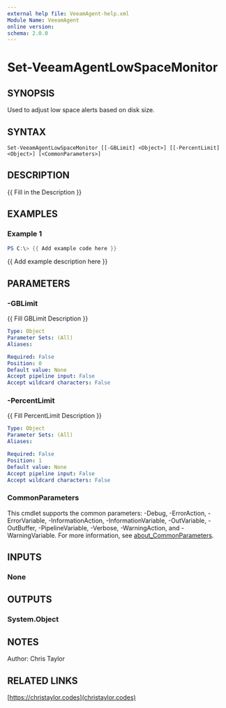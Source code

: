 ```yaml
---
external help file: VeeamAgent-help.xml
Module Name: VeeamAgent
online version:
schema: 2.0.0
---
```


# Set-VeeamAgentLowSpaceMonitor

## SYNOPSIS
Used to adjust low space alerts based on disk size.

## SYNTAX

```
Set-VeeamAgentLowSpaceMonitor [[-GBLimit] <Object>] [[-PercentLimit] <Object>] [<CommonParameters>]
```

## DESCRIPTION
{{ Fill in the Description }}

## EXAMPLES

### Example 1
```powershell
PS C:\> {{ Add example code here }}
```

{{ Add example description here }}

## PARAMETERS

### -GBLimit
{{ Fill GBLimit Description }}

```yaml
Type: Object
Parameter Sets: (All)
Aliases:

Required: False
Position: 0
Default value: None
Accept pipeline input: False
Accept wildcard characters: False
```

### -PercentLimit
{{ Fill PercentLimit Description }}

```yaml
Type: Object
Parameter Sets: (All)
Aliases:

Required: False
Position: 1
Default value: None
Accept pipeline input: False
Accept wildcard characters: False
```

### CommonParameters
This cmdlet supports the common parameters: -Debug, -ErrorAction, -ErrorVariable, -InformationAction, -InformationVariable, -OutVariable, -OutBuffer, -PipelineVariable, -Verbose, -WarningAction, and -WarningVariable. For more information, see [about_CommonParameters](http://go.microsoft.com/fwlink/?LinkID=113216).

## INPUTS

### None
## OUTPUTS

### System.Object
## NOTES
Author: Chris Taylor

## RELATED LINKS

[https://christaylor.codes](christaylor.codes)

